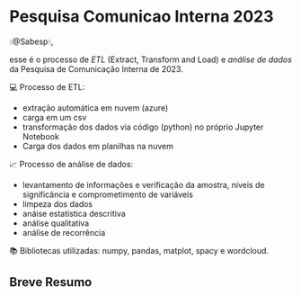 # Pesquisa Comunicao Interna 2023

:droplet:@Sabesp:droplet:, 

esse é o processo de *ETL* (Extract, Transform and Load) e *análise de dados* da Pesquisa de Comunicação Interna de 2023.

:computer: Processo de ETL:
*  extração automática em nuvem (azure)
* carga em um csv
*  transformação dos dados via código (python) no próprio Jupyter Notebook
*  Carga dos dados em planilhas na nuvem

:chart_with_upwards_trend: Processo de análise de dados:
*  levantamento de informações e verificação da amostra, níveis de significância e comprometimento de variáveis
*  limpeza dos dados
*  anáise estatística descritiva
*  análise qualitativa
*  análise de recorrência

:books: Bibliotecas utilizadas: numpy, pandas, matplot, spacy e wordcloud.


## Breve Resumo
